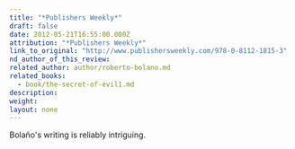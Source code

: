 ```yaml
---
title: "*Publishers Weekly*"
draft: false
date: 2012-05-21T16:55:00.000Z
attribution: "*Publishers Weekly*"
link_to_original: "http://www.publishersweekly.com/978-0-8112-1815-3"
nd_author_of_this_review:
related_author: author/roberto-bolano.md
related_books:
  - book/the-secret-of-evil1.md
description:
weight:
layout: none
---
```

Bolaño's writing is reliably intriguing.


